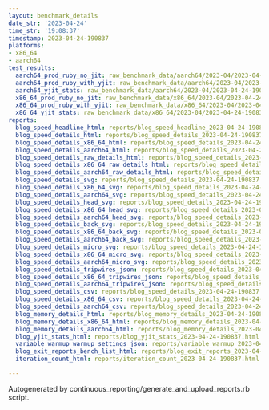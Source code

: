 ```yaml
---
layout: benchmark_details
date_str: '2023-04-24'
time_str: '19:08:37'
timestamp: 2023-04-24-190837
platforms:
- x86_64
- aarch64
test_results:
  aarch64_prod_ruby_no_jit: raw_benchmark_data/aarch64/2023-04/2023-04-24-190837_basic_benchmark_aarch64_prod_ruby_no_jit.json
  aarch64_prod_ruby_with_yjit: raw_benchmark_data/aarch64/2023-04/2023-04-24-190837_basic_benchmark_aarch64_prod_ruby_with_yjit.json
  aarch64_yjit_stats: raw_benchmark_data/aarch64/2023-04/2023-04-24-190837_basic_benchmark_aarch64_yjit_stats.json
  x86_64_prod_ruby_no_jit: raw_benchmark_data/x86_64/2023-04/2023-04-24-190837_basic_benchmark_x86_64_prod_ruby_no_jit.json
  x86_64_prod_ruby_with_yjit: raw_benchmark_data/x86_64/2023-04/2023-04-24-190837_basic_benchmark_x86_64_prod_ruby_with_yjit.json
  x86_64_yjit_stats: raw_benchmark_data/x86_64/2023-04/2023-04-24-190837_basic_benchmark_x86_64_yjit_stats.json
reports:
  blog_speed_headline_html: reports/blog_speed_headline_2023-04-24-190837.html
  blog_speed_details_html: reports/blog_speed_details_2023-04-24-190837.html
  blog_speed_details_x86_64_html: reports/blog_speed_details_2023-04-24-190837.x86_64.html
  blog_speed_details_aarch64_html: reports/blog_speed_details_2023-04-24-190837.aarch64.html
  blog_speed_details_raw_details_html: reports/blog_speed_details_2023-04-24-190837.raw_details.html
  blog_speed_details_x86_64_raw_details_html: reports/blog_speed_details_2023-04-24-190837.x86_64.raw_details.html
  blog_speed_details_aarch64_raw_details_html: reports/blog_speed_details_2023-04-24-190837.aarch64.raw_details.html
  blog_speed_details_svg: reports/blog_speed_details_2023-04-24-190837.svg
  blog_speed_details_x86_64_svg: reports/blog_speed_details_2023-04-24-190837.x86_64.svg
  blog_speed_details_aarch64_svg: reports/blog_speed_details_2023-04-24-190837.aarch64.svg
  blog_speed_details_head_svg: reports/blog_speed_details_2023-04-24-190837.head.svg
  blog_speed_details_x86_64_head_svg: reports/blog_speed_details_2023-04-24-190837.x86_64.head.svg
  blog_speed_details_aarch64_head_svg: reports/blog_speed_details_2023-04-24-190837.aarch64.head.svg
  blog_speed_details_back_svg: reports/blog_speed_details_2023-04-24-190837.back.svg
  blog_speed_details_x86_64_back_svg: reports/blog_speed_details_2023-04-24-190837.x86_64.back.svg
  blog_speed_details_aarch64_back_svg: reports/blog_speed_details_2023-04-24-190837.aarch64.back.svg
  blog_speed_details_micro_svg: reports/blog_speed_details_2023-04-24-190837.micro.svg
  blog_speed_details_x86_64_micro_svg: reports/blog_speed_details_2023-04-24-190837.x86_64.micro.svg
  blog_speed_details_aarch64_micro_svg: reports/blog_speed_details_2023-04-24-190837.aarch64.micro.svg
  blog_speed_details_tripwires_json: reports/blog_speed_details_2023-04-24-190837.tripwires.json
  blog_speed_details_x86_64_tripwires_json: reports/blog_speed_details_2023-04-24-190837.x86_64.tripwires.json
  blog_speed_details_aarch64_tripwires_json: reports/blog_speed_details_2023-04-24-190837.aarch64.tripwires.json
  blog_speed_details_csv: reports/blog_speed_details_2023-04-24-190837.csv
  blog_speed_details_x86_64_csv: reports/blog_speed_details_2023-04-24-190837.x86_64.csv
  blog_speed_details_aarch64_csv: reports/blog_speed_details_2023-04-24-190837.aarch64.csv
  blog_memory_details_html: reports/blog_memory_details_2023-04-24-190837.html
  blog_memory_details_x86_64_html: reports/blog_memory_details_2023-04-24-190837.x86_64.html
  blog_memory_details_aarch64_html: reports/blog_memory_details_2023-04-24-190837.aarch64.html
  blog_yjit_stats_html: reports/blog_yjit_stats_2023-04-24-190837.html
  variable_warmup_warmup_settings_json: reports/variable_warmup_2023-04-24-190837.warmup_settings.json
  blog_exit_reports_bench_list_html: reports/blog_exit_reports_2023-04-24-190837.bench_list.html
  iteration_count_html: reports/iteration_count_2023-04-24-190837.html

---
```

Autogenerated by continuous_reporting/generate_and_upload_reports.rb script.
